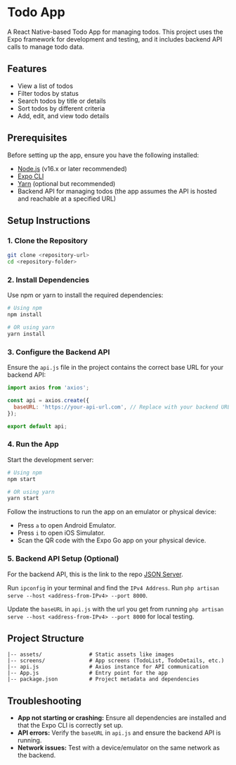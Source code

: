 # Todo App

A React Native-based Todo App for managing todos. This project uses the Expo framework for development and testing, and it includes backend API calls to manage todo data.

## Features

- View a list of todos
- Filter todos by status
- Search todos by title or details
- Sort todos by different criteria
- Add, edit, and view todo details

## Prerequisites

Before setting up the app, ensure you have the following installed:

- [Node.js](https://nodejs.org/) (v16.x or later recommended)
- [Expo CLI](https://docs.expo.dev/get-started/installation/)
- [Yarn](https://classic.yarnpkg.com/en/docs/install/) (optional but recommended)
- Backend API for managing todos (the app assumes the API is hosted and reachable at a specified URL)

## Setup Instructions

### 1. Clone the Repository

```bash
git clone <repository-url>
cd <repository-folder>
```

### 2. Install Dependencies

Use npm or yarn to install the required dependencies:

```bash
# Using npm
npm install

# OR using yarn
yarn install
```

### 3. Configure the Backend API

Ensure the `api.js` file in the project contains the correct base URL for your backend API:

```javascript
import axios from 'axios';

const api = axios.create({
  baseURL: 'https://your-api-url.com', // Replace with your backend URL
});

export default api;
```

### 4. Run the App

Start the development server:

```bash
# Using npm
npm start

# OR using yarn
yarn start
```

Follow the instructions to run the app on an emulator or physical device:

- Press `a` to open Android Emulator.
- Press `i` to open iOS Simulator.
- Scan the QR code with the Expo Go app on your physical device.

### 5. Backend API Setup (Optional)

For the backend API, this is the link to the repo [JSON Server](https://github.com/yaqoubhassan/todo-api.git).

Run `ipconfig` in your terminal and find the `IPv4 Address`. Run `php artisan serve --host <address-from-IPv4> --port 8000`.

Update the `baseURL` in `api.js` with the url you get from running `php artisan serve --host <address-from-IPv4> --port 8000` for local testing.

## Project Structure

```
|-- assets/               # Static assets like images
|-- screens/              # App screens (TodoList, TodoDetails, etc.)
|-- api.js                # Axios instance for API communication
|-- App.js                # Entry point for the app
|-- package.json          # Project metadata and dependencies
```

## Troubleshooting

- **App not starting or crashing:** Ensure all dependencies are installed and that the Expo CLI is correctly set up.
- **API errors:** Verify the `baseURL` in `api.js` and ensure the backend API is running.
- **Network issues:** Test with a device/emulator on the same network as the backend.
